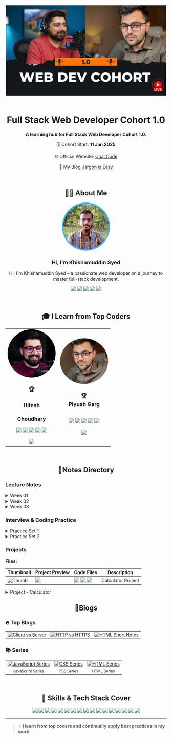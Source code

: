 <!-- Banner -->
<div align="center">  
  <img alt="Cohort Banner" src="./assets/cohort_banner.jpg" width="500">   
</div><br>

<h1 align="center"> Full Stack Web Developer Cohort 1.0 </h1>

<p align="center"><b>A learning hub for Full Stack Web Developer Cohort 1.0.</b></p>
<p align="center">🗓️ Cohort Start: <b>11 Jan 2025</b></p>
<p align="center">🌐 Official Website: <a href="https://chaicode.com/">Chai Code</a></p>
<p align="center">📖 My Blog <a href="https://jargoniseasy.com/">Jargon is Easy</a></p><br/>


<h2 align="center">👨‍💻 About Me</h2>

<p align="center">
  <img src="assets/webkmsyed.png" alt="Khishamuddin Syed" width="150" style="border-radius: 50%;">
</p>

<h3 align="center">Hi, I'm Khishamuddin Syed</h3>
<p align="center">Hi, I'm Khishamuddin Syed – a passionate web developer on a journey to master full-stack development.</p>
<p align="center">
  <a href="https://www.linkedin.com/in/webkmsyed/"><img src="https://img.shields.io/badge/-Linkedin-0A66C2?style=for-the-badge&logo=LinkedIn&logoColor=white"></a>
  <a href="https://x.com/webkmsyed"><img src="https://img.shields.io/badge/-X-000000?style=for-the-badge&logo=Twitter&logoColor=white"></a>
  <a href="https://www.instagram.com/webkmsyed/"><img src="https://img.shields.io/badge/-Instagram-E4405F?style=for-the-badge&logo=Instagram&logoColor=white"></a>
  <a href="https://github.com/webkmsyed"><img src="https://img.shields.io/badge/-Github-181717?style=for-the-badge&logo=GitHub&logoColor=white"></a>
  <a href="https://hashnode.com/@webkmsyed"><img src="https://img.shields.io/badge/Hashnode-0A66C2?style=for-the-badge&logo=Hashnode&logoColor=white"></a>
</p><br/>


<h2 align="center">🎓 I Learn from Top Coders</h2>

<table align="center">
  <tr>
    <td align="center" width="50%">
      <img src="assets/hitesh_profile.png" alt="Hitesh Choudhary" width="150px" style="border-radius: 100%;">
      <h3>🏆</h3>
      <h3>Hitesh</h3>
      <h3>Choudhary</h3>
      <a href="https://github.com/hiteshchoudhary"><img src="https://img.shields.io/badge/-Github-181717?style=for-the-badge&logo=GitHub&logoColor=white"></a>
      <a href="https://hiteshchoudhary.com/"><img src="https://img.shields.io/badge/Website-0e76a8?style=for-the-badge&logo=google-chrome&logoColor=white"></a>
      <a href="https://twitter.com/Hiteshdotcom"><img src="https://img.shields.io/badge/X-000000?style=for-the-badge&logo=Twitter&logoColor=black"></a>
      <a href="https://in.linkedin.com/in/hiteshchoudhary"><img src="https://img.shields.io/badge/Linkedin-0077B5?style=for-the-badge&logo=LinkedIn&logoColor=white"></a>
      <a href="https://www.youtube.com/@chaiaurcode"><img src="https://img.shields.io/badge/Chai%20Aur%20Code-FF0000?style=for-the-badge&logo=YouTube&logoColor=white"></a>
      <br><br>
      <img src="https://github-readme-stats.vercel.app/api?username=hiteshchoudhary&show_icons=true&theme=radical">
    </td>
    <td align="center" width="50%">
      <img src="assets/piyush.webp" alt="Piyush Garg" width="150px" style="border-radius: 100%;">
      <h3>🏆<br>Piyush Garg</h3><br>
      <a href="https://github.com/piyushgarg-dev"><img src="https://img.shields.io/badge/-Github-181717?style=for-the-badge&logo=GitHub&logoColor=white"></a>
      <a href="https://www.piyushgarg.dev/"><img src="https://img.shields.io/badge/Website-0e76a8?style=for-the-badge&logo=google-chrome&logoColor=white"></a>
      <a href="https://twitter.com/piyushgarg_dev"><img src="https://img.shields.io/badge/X-000000?style=for-the-badge&logo=Twitter&logoColor=white"></a>
      <a href="https://in.linkedin.com/in/piyushgarg195"><img src="https://img.shields.io/badge/Linkedin-0077B5?style=for-the-badge&logo=LinkedIn&logoColor=white"></a>
      <a href="https://www.youtube.com/@piyushgargdev"><img src="https://img.shields.io/badge/Piyush%20Garg%20Dev-FF0000?style=for-the-badge&logo=YouTube&logoColor=white"></a>
      <br><br>
      <img src="https://github-readme-stats.vercel.app/api?username=piyushgarg-dev&show_icons=true&theme=radical">
    </td>
  </tr>
</table><br/>

<h2 align="center">📌Notes Directory</h2>

### Lecture Notes

<details>
  <summary>Week 01</summary>

  **Files:**

  | Thumbnail | File Name        | Description             |
  | --------- | ---------------- | ----------------------- |
  | ![Thumb](path/to/thumbnail.png) | [Lecture01.js](Lecture%20Notes/Week%2001/Lecture01.js) | JavaScript code file |
  | ![Thumb](path/to/thumbnail.png) | [Notes.txt](Lecture%20Notes/Week%2001/Notes.txt)       | Text notes           |
  | ![Thumb](path/to/thumbnail.png) | [README.md](Lecture%20Notes/Week%2001/README.md)       | Markdown summary     |

</details>

<details>
  <summary>Week 02</summary>

  **Files:**

  | Thumbnail | File Name        | Description             |
  | --------- | ---------------- | ----------------------- |
  | ![Thumb](path/to/thumbnail.png) | [Lecture02.js](Lecture%20Notes/Week%2002/Lecture02.js) | JavaScript code file |
  | ![Thumb](path/to/thumbnail.png) | [Notes.txt](Lecture%20Notes/Week%2002/Notes.txt)       | Text notes           |
  | ![Thumb](path/to/thumbnail.png) | [README.md](Lecture%20Notes/Week%2002/README.md)       | Markdown summary     |

</details>

<details>
  <summary>Week 03</summary>

  **Files:**

  | Thumbnail | File Name        | Description             |
  | --------- | ---------------- | ----------------------- |
  | ![Thumb](path/to/thumbnail.png) | [Lecture03.js](Lecture%20Notes/Week%2003/Lecture03.js) | JavaScript code file |
  | ![Thumb](path/to/thumbnail.png) | [Notes.txt](Lecture%20Notes/Week%2003/Notes.txt)       | Text notes           |
  | ![Thumb](path/to/thumbnail.png) | [README.md](Lecture%20Notes/Week%2003/README.md)       | Markdown summary     |

</details>


### Interview & Coding Practice

<details>
  <summary>Practice Set 1</summary>

  **Files:**

  | Thumbnail | File Name         | Description         |
  | --------- | ----------------- | ------------------- |
  | ![Thumb](path/to/thumbnail.png) | [Practice1.js](Interview%20Coding%20Practice/Practice%20Set%201/Practice1.js) | Coding challenge    |
  | ![Thumb](path/to/thumbnail.png) | [TestCases.txt](Interview%20Coding%20Practice/Practice%20Set%201/TestCases.txt) | Test cases          |

</details>

<details>
  <summary>Practice Set 2</summary>

  **Files:**

  | Thumbnail | File Name         | Description         |
  | --------- | ----------------- | ------------------- |
  | ![Thumb](path/to/thumbnail.png) | [Practice2.js](Interview%20Coding%20Practice/Practice%20Set%202/Practice2.js) | Coding challenge    |
  | ![Thumb](path/to/thumbnail.png) | [TestCases.txt](Interview%20Coding%20Practice/Practice%20Set%202/TestCases.txt) | Test cases          |

</details>


### Projects

**Files:**

| Thumbnail | Project Preview | Code Files | Description |
| --------- | --------- | ----------- | ----------- |
| ![Thumb](path/to/thumbnail.png) | <a href="https://hashnode.com/@webkmsyed"><img src="https://img.shields.io/badge/Calculator-0A66C2?style=for-the-badge&logo=Calculator&logoColor=white"></a> | <a href="#"><img src="https://img.shields.io/badge/HTML5-E34F26?style=for-the-badge&logo=html5&logoColor=white"></a> <a href="#"><img src="https://img.shields.io/badge/CSS3-1572B6?style=for-the-badge&logo=css3&logoColor=white"></a> <a href="#"><img src="https://img.shields.io/badge/JavaScript-F7DF1E?style=for-the-badge&logo=javascript&logoColor=black"></a> | Calculator Project |

<details>
<summary>Project - Calculator</summary>

<details>
<summary>HTML Files</summary>
```html
<h1>Hi</h1>
<p>Good morning<p>
<p>Check<p>

</details>

<details>
<summary>CSS Files</summary>

**Files:**

| Thumbnail | File Name | Description |
| --------- | --------- | ----------- |
| ![Thumb](path/to/thumbnail.png) | [styles.css](Projects/Project%20Calculator/CSS/styles.css) | CSS file |

</details>

<details>
<summary>JS Files</summary>

**Files:**

| Thumbnail | File Name | Description |
| --------- | --------- | ----------- |
| ![Thumb](path/to/thumbnail.png) | [script.js](Projects/Project%20Calculator/JS/script.js) | JS file |

</details>

</details>



<h2 align="center">📌Blogs</h2>

### 🔥 Top Blogs

<table>
  <tr>
    <td align="center">
      <a href="https://jargoniseasy.com/client-side-vs-server-side">
        <img src="https://github.com/webkmsyed/webkmsyed/raw/main/images/blogPost/01.webp" alt="Client vs Server" width="200">
      </a>
    </td>
    <td align="center">
      <a href="https://jargoniseasy.com/http-vs-https">
        <img src="https://github.com/webkmsyed/webkmsyed/raw/main/images/blogPost/02.webp" alt="HTTP vs HTTPS" width="200">
      </a>
      <br/>
    </td>
    <td align="center">
      <a href="https://jargoniseasy.com/html-short-notes">
        <img src="https://github.com/webkmsyed/webkmsyed/raw/main/images/blogPost/03.webp" alt="HTML Short Notes" width="200">
      </a>
      <br/>
    </td>
  </tr>
</table>


### 📚 Series

<table>
  <tr>
    <td align="center">
      <a href="https://jargoniseasy.com/series/javascript">
        <img src="https://github.com/webkmsyed/webkmsyed/raw/main/images/blogPost/js-cover.webp" alt="JavaScript Series" width="200">
      </a>
      <br/><sub>JavaScript Series</sub>
    </td>
    <td align="center">
      <a href="https://jargoniseasy.com/series/css">
        <img src="https://github.com/webkmsyed/webkmsyed/raw/main/images/blogPost/css-cover.webp" alt="CSS Series" width="200">
      </a>
      <br/><sub>CSS Series</sub>
    </td>
    <td align="center">
      <a href="https://jargoniseasy.com/series/html">
        <img src="https://github.com/webkmsyed/webkmsyed/raw/main/images/blogPost/html-cover.webp" alt="HTML Series" width="200">
      </a>
      <br/><sub>HTML Series</sub>
    </td>
  </tr>
</table><br/>


<h2 align="center">🚀 Skills & Tech Stack Cover</h2>


<div align="center">
    <a href="#"><img src="https://img.shields.io/badge/HTML5-E34F26?style=for-the-badge&logo=html5&logoColor=white"></a>
    <a href="#"><img src="https://img.shields.io/badge/CSS3-1572B6?style=for-the-badge&logo=css3&logoColor=white"></a>
    <a href="#"><img src="https://img.shields.io/badge/JavaScript-F7DF1E?style=for-the-badge&logo=javascript&logoColor=black"></a>
    <a href="#"><img src="https://img.shields.io/badge/TypeScript-007ACC?style=for-the-badge&logo=typescript&logoColor=white"></a>
    <a href="#"><img src="https://img.shields.io/badge/React-61DAFB?style=for-the-badge&logo=react&logoColor=black"></a>
    <a href="#"><img src="https://img.shields.io/badge/Next.js-000000?style=for-the-badge&logo=nextdotjs&logoColor=white"></a>
    <a href="#"><img src="https://img.shields.io/badge/Node.js-339933?style=for-the-badge&logo=nodedotjs&logoColor=white"></a>
    <a href="#"><img src="https://img.shields.io/badge/Docker-2496ED?style=for-the-badge&logo=docker&logoColor=white"></a>
    <a href="#"><img src="https://img.shields.io/badge/Nginx-009639?style=for-the-badge&logo=nginx&logoColor=white"></a>
    <a href="#"><img src="https://img.shields.io/badge/MongoDB-47A248?style=for-the-badge&logo=mongodb&logoColor=white"></a>
    <a href="#"><img src="https://img.shields.io/badge/PostgreSQL-336791?style=for-the-badge&logo=postgresql&logoColor=white"></a>
    <a href="#"><img src="https://img.shields.io/badge/Mongoose-880000?style=for-the-badge&logo=mongodb&logoColor=white"></a>
    <a href="#"><img src="https://img.shields.io/badge/DevOps-FF5733?style=for-the-badge&logo=devops&logoColor=white"></a>
    <a href="#"><img src="https://img.shields.io/badge/AWS-232F3E?style=for-the-badge&logo=amazonaws&logoColor=white"></a>
    <a href="#"><img src="https://img.shields.io/badge/Turbo%20Repo-000000?style=for-the-badge&logo=turborepo&logoColor=white"></a>
    <a href="#"><img src="https://img.shields.io/badge/GitHub-181717?style=for-the-badge&logo=github&logoColor=white"></a>
    <a href="#"><img src="https://img.shields.io/badge/Socket.IO-010101?style=for-the-badge&logo=socketdotio&logoColor=white"></a>
</div>

---

> 💡
> **I learn from top coders and continually apply best practices in my work.**
